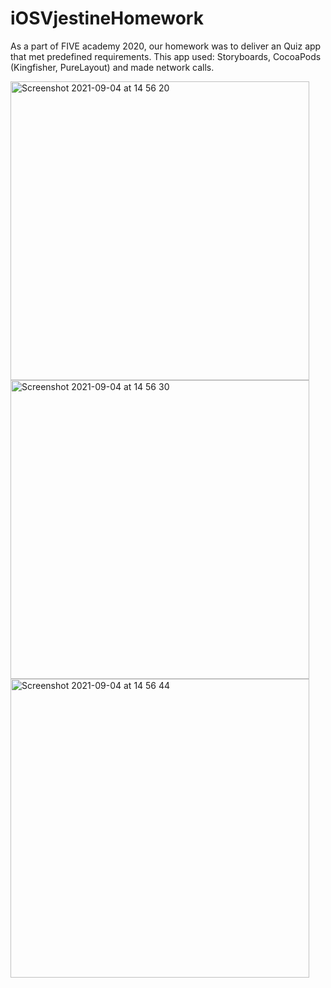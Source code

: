 
# iOSVjestineHomework

As a part of FIVE academy 2020, our homework was to deliver an Quiz app that met predefined requirements. 
This app used: Storyboards, CocoaPods (Kingfisher, PureLayout) and made network calls.

<img width="478" alt="Screenshot 2021-09-04 at 14 56 20" src="https://user-images.githubusercontent.com/64714084/132095193-c9af545f-4db6-4a29-ad55-e3cf50c42e81.png"><img width="478" alt="Screenshot 2021-09-04 at 14 56 30" src="https://user-images.githubusercontent.com/64714084/132095206-4c672a6d-e9dc-4b35-a4e4-112e6bfa66bb.png"><img width="478" alt="Screenshot 2021-09-04 at 14 56 44" src="https://user-images.githubusercontent.com/64714084/132095208-5848e5e2-8b3a-4573-9e87-4cf506a25d3b.png">

